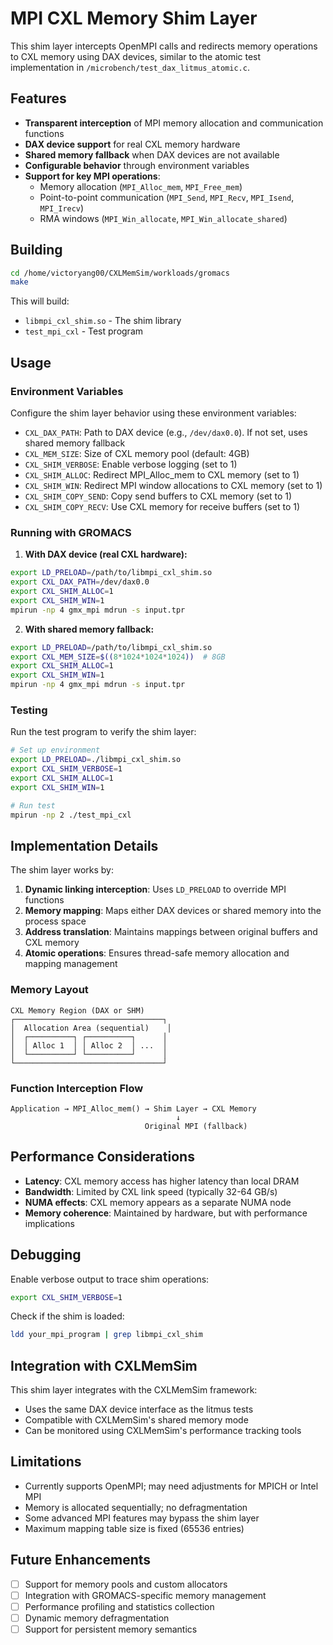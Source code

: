 # MPI CXL Memory Shim Layer

This shim layer intercepts OpenMPI calls and redirects memory operations to CXL memory using DAX devices, similar to the atomic test implementation in `/microbench/test_dax_litmus_atomic.c`.

## Features

- **Transparent interception** of MPI memory allocation and communication functions
- **DAX device support** for real CXL memory hardware
- **Shared memory fallback** when DAX devices are not available
- **Configurable behavior** through environment variables
- **Support for key MPI operations**:
  - Memory allocation (`MPI_Alloc_mem`, `MPI_Free_mem`)
  - Point-to-point communication (`MPI_Send`, `MPI_Recv`, `MPI_Isend`, `MPI_Irecv`)
  - RMA windows (`MPI_Win_allocate`, `MPI_Win_allocate_shared`)

## Building

```bash
cd /home/victoryang00/CXLMemSim/workloads/gromacs
make
```

This will build:
- `libmpi_cxl_shim.so` - The shim library
- `test_mpi_cxl` - Test program

## Usage

### Environment Variables

Configure the shim layer behavior using these environment variables:

- `CXL_DAX_PATH`: Path to DAX device (e.g., `/dev/dax0.0`). If not set, uses shared memory fallback
- `CXL_MEM_SIZE`: Size of CXL memory pool (default: 4GB)
- `CXL_SHIM_VERBOSE`: Enable verbose logging (set to 1)
- `CXL_SHIM_ALLOC`: Redirect MPI_Alloc_mem to CXL memory (set to 1)
- `CXL_SHIM_WIN`: Redirect MPI window allocations to CXL memory (set to 1)
- `CXL_SHIM_COPY_SEND`: Copy send buffers to CXL memory (set to 1)
- `CXL_SHIM_COPY_RECV`: Use CXL memory for receive buffers (set to 1)

### Running with GROMACS

1. **With DAX device (real CXL hardware):**
```bash
export LD_PRELOAD=/path/to/libmpi_cxl_shim.so
export CXL_DAX_PATH=/dev/dax0.0
export CXL_SHIM_ALLOC=1
export CXL_SHIM_WIN=1
mpirun -np 4 gmx_mpi mdrun -s input.tpr
```

2. **With shared memory fallback:**
```bash
export LD_PRELOAD=/path/to/libmpi_cxl_shim.so
export CXL_MEM_SIZE=$((8*1024*1024*1024))  # 8GB
export CXL_SHIM_ALLOC=1
export CXL_SHIM_WIN=1
mpirun -np 4 gmx_mpi mdrun -s input.tpr
```

### Testing

Run the test program to verify the shim layer:

```bash
# Set up environment
export LD_PRELOAD=./libmpi_cxl_shim.so
export CXL_SHIM_VERBOSE=1
export CXL_SHIM_ALLOC=1
export CXL_SHIM_WIN=1

# Run test
mpirun -np 2 ./test_mpi_cxl
```

## Implementation Details

The shim layer works by:

1. **Dynamic linking interception**: Uses `LD_PRELOAD` to override MPI functions
2. **Memory mapping**: Maps either DAX devices or shared memory into the process space
3. **Address translation**: Maintains mappings between original buffers and CXL memory
4. **Atomic operations**: Ensures thread-safe memory allocation and mapping management

### Memory Layout

```
CXL Memory Region (DAX or SHM)
┌─────────────────────────────────┐
│  Allocation Area (sequential)    │
│  ┌──────────┐ ┌──────────┐      │
│  │ Alloc 1  │ │ Alloc 2  │ ...  │
│  └──────────┘ └──────────┘      │
└─────────────────────────────────┘
```

### Function Interception Flow

```
Application → MPI_Alloc_mem() → Shim Layer → CXL Memory
                                     ↓
                              Original MPI (fallback)
```

## Performance Considerations

- **Latency**: CXL memory access has higher latency than local DRAM
- **Bandwidth**: Limited by CXL link speed (typically 32-64 GB/s)
- **NUMA effects**: CXL memory appears as a separate NUMA node
- **Memory coherence**: Maintained by hardware, but with performance implications

## Debugging

Enable verbose output to trace shim operations:

```bash
export CXL_SHIM_VERBOSE=1
```

Check if the shim is loaded:

```bash
ldd your_mpi_program | grep libmpi_cxl_shim
```

## Integration with CXLMemSim

This shim layer integrates with the CXLMemSim framework:

- Uses the same DAX device interface as the litmus tests
- Compatible with CXLMemSim's shared memory mode
- Can be monitored using CXLMemSim's performance tracking tools

## Limitations

- Currently supports OpenMPI; may need adjustments for MPICH or Intel MPI
- Memory is allocated sequentially; no defragmentation
- Some advanced MPI features may bypass the shim layer
- Maximum mapping table size is fixed (65536 entries)

## Future Enhancements

- [ ] Support for memory pools and custom allocators
- [ ] Integration with GROMACS-specific memory management
- [ ] Performance profiling and statistics collection
- [ ] Dynamic memory defragmentation
- [ ] Support for persistent memory semantics